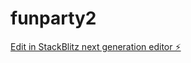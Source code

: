 # funparty2

[Edit in StackBlitz next generation editor ⚡️](https://stackblitz.com/~/github.com/musubitechnology/funparty2)